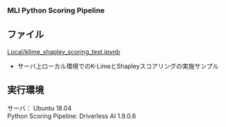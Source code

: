 ### MLI Python Scoring Pipeline

## ファイル
[Local/klime_shapley_scoring_test.ipynb](./Local/klime_shapley_scoring_test.ipynb)
- サーバ上ローカル環境でのK-LimeとShapleyスコアリングの実施サンプル  
  

## 実行環境
サーバ： Ubuntu 18.04  
Python Scoring Pipeline: Driverless AI 1.9.0.6  

